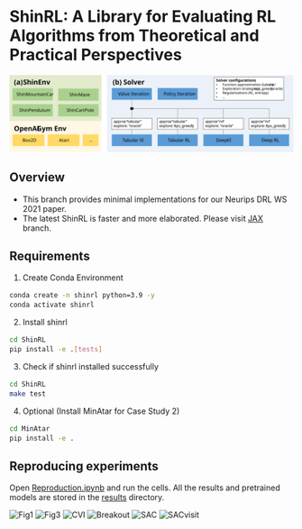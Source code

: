 # ShinRL: A Library for Evaluating RL Algorithms from Theoretical and Practical Perspectives

![Concept](./assets/ShinRL_Concept.svg)

## Overview

* This branch provides minimal implementations for our Neurips DRL WS 2021 paper.
* The latest ShinRL is faster and more elaborated. Please visit [JAX](https://github.com/omron-sinicx/ShinRL/tree/jax) branch.

## Requirements

1. Create Conda Environment
```bash
conda create -n shinrl python=3.9 -y
conda activate shinrl
```

2. Install shinrl

```bash
cd ShinRL
pip install -e .[tests]
```

3. Check if shinrl installed successfully

```bash
cd ShinRL
make test
```

4. Optional (Install MinAtar for Case Study 2)

```bash
cd MinAtar
pip install -e .
```

## Reproducing experiments

Open [Reproduction.ipynb](./Reproduction.ipynb) and run the cells.
All the results and pretrained models are stored in the [results](./results) directory.


![Fig1](./results/return_Q_visit.svg)
![Fig3](./results/case_study_1.svg)
![CVI](./results/CVI.svg)
![Breakout](./results/Breakout.svg)
![SAC](./results/SAC.svg)
![SACvisit](./results/SACvisit.svg)